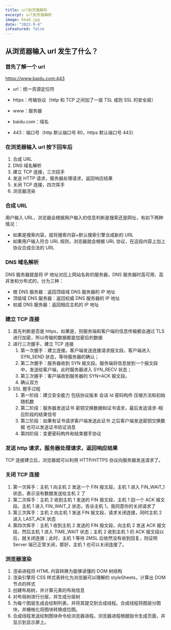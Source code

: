 ```yaml
---
title: url到页面解析
excerpt: url到页面解析
image: head.jpg
date: "2022-9-4"
isFeatured: false
---
```


## 从浏览器输入 url 发生了什么？

### 首先了解一个 url

https://www.baidu.com:443

- url：统一资源定位符

* https：传输协议（http 和 TCP 之间加了一层 TSL 或则 SSL 的安全层）

* www：服务器

* baidu.com：域名

* 443：端口号（http 默认端口号 80，https 默认端口号 443）

### 在浏览器输入 url 按下回车后

1. 合成 URL
2. DNS 域名解析
3. 建立 TCP 连接，三次招手
4. 发送 HTTP 请求，服务器处理请求，返回响应结果
5. 关闭 TCP 连接，四次挥手
6. 浏览器渲染

### 合成 URL

用户输入 URL，浏览器会根据用户输入的信息判断是搜索还是网址，有如下两种情况：

- 如果是搜索内容，就将搜索内容+默认搜索引擎合成新的 URL
- 如果用户输入符合 URL 规则，浏览器就会根据 URL 协议，在这段内容上加上协议合成合法的 URL

### DNS 域名解析

DNS 服务器就是将 IP 地址对应上网站名称的服务器，DNS 服务器时高可用、高并发和分布式的，分为三种：

- 根 DNS 服务器：返回顶级域 DNS 服务器的 IP 地址
- 顶级域 DNS 服务器：返回权威 DNS 服务器的 IP 地址
- 权威 DNS 服务器：返回相应主机的 IP 地址

### 建立 TCP 连接

1. 首先判断是否是 https，如果是，则服务端和客户端的信息传输都会通过 TLS 进行加密，所以传输的数据都是加密后的数据
2. 进行三次握手，建立 TCP 连接
   1. 第一次握手：建立连接。客户端发送连接请求报文段，客户端进入 SYN_SEND 状态，等待服务器的确认；
   2. 第二次握手：服务器收到 SYN 报文段。服务端将信息放到一个报文段中，发送给客户端，此时服务器进入 SYN_RECV 状态；
   3. 第三次握手：客户端收到服务器的 SYN+ACK 报文段。
   4. 确认双方
3. SSL 握手过程
   1. 第一阶段：建立安全能力 包括协议版本 会话 Id 密码构件 压缩方法和初始随机数
   2. 第二阶段：服务器发送证书 密钥交换数据和证书请求，最后发送请求-相应阶段的结束信号
   3. 第三阶段：如果有证书请求客户端发送此证书 之后客户端发送密钥交换数据 也可以发送证书验证消息
   4. 第四阶段：变更密码构件和结束握手协议

### 发送 http 请求，服务器处理请求，返回响应结果

TCP 连接建立后，浏览器就可以利用 HTTP/HTTPS 协议向服务器发送请求了。

### 关闭 TCP 连接

1. 第一次挥手：主机 1 向主机 2 发送一个 FIN 报文段，主机 1 进入 FIN_WAIT_1 状态，表示没有数据发送给主机 2 了
2. 第二次挥手：主机 2 收到主机 1 发送的 FIN 报文段，主机 1 回一个 ACK 报文段，主机 1 进入 FIN_WAIT_2 状态，告诉主机 1，我同意你的关闭请求了
3. 第三次挥手：主机 2 向主机 1 发送 FIN 报文段，请求关闭连接，同时主机 2 进入 LAST_ACK 状态
4. 第四次挥手：主机 1 收到主机 2 发送的 FIN 报文段，向主机 2 发送 ACK 报文段，然后主机 1 进入 TIME_WAIT 状态；主机 2 收到主机 1 的 ACK 报文段以后，就关闭连接；此时，主机 1 等待 2MSL 后依然没有收到回复，则证明 Server 端已正常关闭，那好，主机 1 也可以关闭连接了。

### 浏览器渲染

1. 渲染进程将 HTML 内容转换为能够读懂的 DOM 树结构
2. 渲染引擎将 CSS 样式表转化为浏览器可以理解的 styleSheets，计算出 DOM 节点的样式
3. 创建布局树，并计算元素的布局信息
4. 对布局树进行分层，并生成分层树
5. 为每个图层生成会绘制列表，并将其提交到合成线程。合成线程将图层分图块，并栅格化将图块转换成位图。
6. 合成线程发送绘制图块命令给浏览器进程。浏览器进程根据指令生成页面，并显示到显示屏上。

